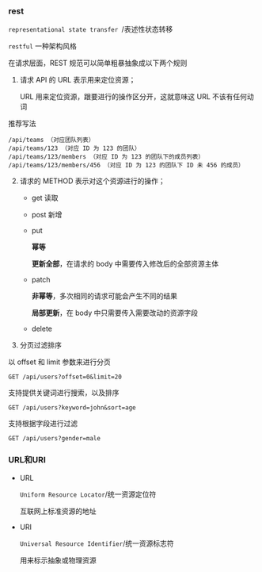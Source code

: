### rest

```representational state transfer ```/表述性状态转移

```restful``` 一种架构风格

在请求层面，REST 规范可以简单粗暴抽象成以下两个规则

1. 请求 API 的 URL 表示用来定位资源；

    URL 用来定位资源，跟要进行的操作区分开，这就意味这 URL 不该有任何动词

推荐写法

    /api/teams （对应团队列表）
    /api/teams/123 （对应 ID 为 123 的团队）
    /api/teams/123/members （对应 ID 为 123 的团队下的成员列表）
    /api/teams/123/members/456 （对应 ID 为 123 的团队下 ID 未 456 的成员）

2. 请求的 METHOD 表示对这个资源进行的操作；

    * get 读取

    * post 新增

    * put 

        **幂等**

        **更新全部**，在请求的 body 中需要传入修改后的全部资源主体

    * patch

        **非幂等**，多次相同的请求可能会产生不同的结果

        **局部更新**，在 body 中只需要传入需要改动的资源字段

    * delete

3. 分页过滤排序

以 offset 和 limit 参数来进行分页

    GET /api/users?offset=0&limit=20

支持提供关键词进行搜索，以及排序

    GET /api/users?keyword=john&sort=age

支持根据字段进行过滤

    GET /api/users?gender=male

### URL和URI

* URL

    ```Uniform Resource Locator```/统一资源定位符

    互联网上标准资源的地址

* URI

    ```Universal Resource Identifier```/统一资源标志符

    用来标示抽象或物理资源